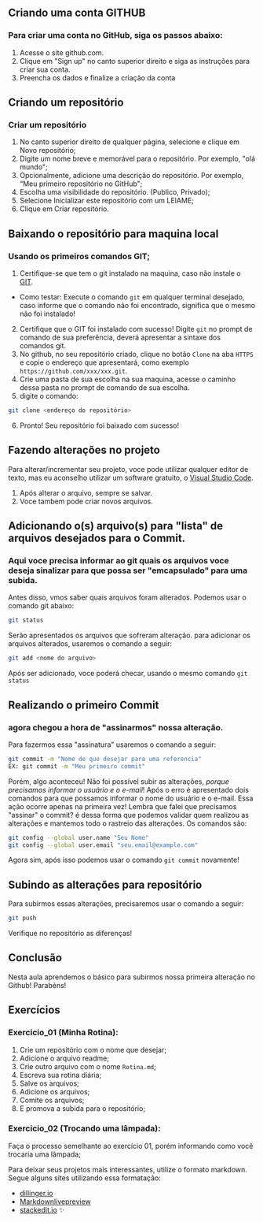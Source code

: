 ## Criando uma conta GITHUB
### Para criar uma conta no GitHub, siga os passos abaixo:

1. Acesse o site github.com.
2. Clique em "Sign up" no canto superior direito e siga as instruções para criar sua conta.
3. Preencha os dados e finalize a criação da conta

## Criando um repositório
### Criar um repositório

1. No canto superior direito de qualquer página, selecione e clique em Novo repositório;
2. Digite um nome breve e memorável para o repositório. Por exemplo, "olá mundo";
3. Opcionalmente, adicione uma descrição do repositório. Por exemplo, “Meu primeiro repositório no GitHub";
4. Escolha uma visibilidade do repositório. (Publico, Privado);
5. Selecione Inicializar este repositório com um LEIAME;
6. Clique em Criar repositório.

## Baixando o repositório para maquina local
### Usando os primeiros comandos GIT;

1. Certifique-se que tem o git instalado na maquina, caso não instale o [GIT](https://git-scm.com/downloads/).
- Como testar: Execute o comando `git` em qualquer terminal desejado, caso informe que o comando não foi encontrado, significa que o mesmo não foi instalado!
2. Certifique que o GIT foi instalado com sucesso! Digite `git` no prompt de comando de sua preferência, deverá apresentar a sintaxe dos comandos git.
3. No github, no seu repositório criado, clique no botão `Clone` na aba `HTTPS` e copie o endereço que apresentará, como exemplo `https://github.com/xxx/xxx.git`.
4. Crie uma pasta de sua escolha na sua maquina, acesse o caminho dessa pasta no prompt de comando de sua escolha.
5. digite o comando:
```sh
git clone <endereço do repositório>
```
6. Pronto! Seu repositório foi baixado com sucesso!

## Fazendo alterações no projeto
Para alterar/incrementar seu projeto, voce pode utilizar qualquer editor de texto, mas eu aconselho utilizar um software gratuito, o [Visual Studio Code](https://code.visualstudio.com/download).
1. Após alterar o arquivo, sempre se salvar.
2. Voce tambem pode criar novos arquivos.

## Adicionando o(s) arquivo(s) para "lista" de arquivos desejados para o Commit.
### Aqui voce precisa informar ao git quais os arquivos voce deseja sinalizar para que possa ser "emcapsulado" para uma subida.

Antes disso, vmos saber quais arquivos foram alterados.
Podemos usar o comando git abaixo:
```sh
git status
```
Serão apresentados os arquivos que sofreram alteração.
para adicionar os arquivos alterados, usaremos o comando a seguir:

```sh
git add <nome do arquivo>
```
Após ser adicionado, voce poderá checar, usando o mesmo comando `git status`

## Realizando o primeiro Commit
### agora chegou a hora de "assinarmos" nossa alteração.
Para fazermos essa "assinatura" usaremos o comando a seguir:
```sh
git commit -m "Nome de que desejar para uma referencia"
EX: git commit -m "Meu primeiro commit"
``` 

Porém, algo aconteceu! Não foi possível subir as alterações, _porque precisamos informar o usuário e o e-mail_!
Após o erro é apresentado dois comandos para que possamos informar o nome do usuário e o e-mail. Essa ação ocorre apenas na primeira vez!
Lembra que falei que precisamos "assinar" o commit? é dessa forma que podemos validar quem realizou as alterações e mantemos todo o rastreio das alterações.
Os comandos são:
```sh
git config --global user.name "Seu Nome"
git config --global user.email "seu.email@example.com" 
```
Agora sim, após isso podemos usar o comando `git commit` novamente!

## Subindo as alterações para repositório

Para subirmos essas alterações, precisaremos usar o comando a seguir:
```sh
git push
```
Verifique no repositório as diferenças!

## Conclusão
Nesta aula aprendemos o básico para subirmos nossa primeira alteração no Github! Parabéns!

## Exercícios

### Exercicio_01 (Minha Rotina): 
1. Crie um repositório com o nome que desejar;
2. Adicione o arquivo readme;
3. Crie outro arquivo com o nome `Rotina.md`;
4. Escreva sua rotina diária;
5. Salve os arquivos;
6. Adicione os arquivos;
7. Comite os arquivos;
8. E promova a subida para o repositório;

### Exercicio_02 (Trocando uma lâmpada):
Faça o processo semelhante ao exercício 01, porém informando como você trocaria uma lâmpada;

Para deixar seus projetos mais interessantes, utilize o formato markdown. Segue alguns sites utilizando essa formatação:
- [dillinger.io](https://dillinger.io/)
- [Markdownlivepreview](https://markdownlivepreview.com/)
- [stackedit.io](https://stackedit.io/app#) ✨